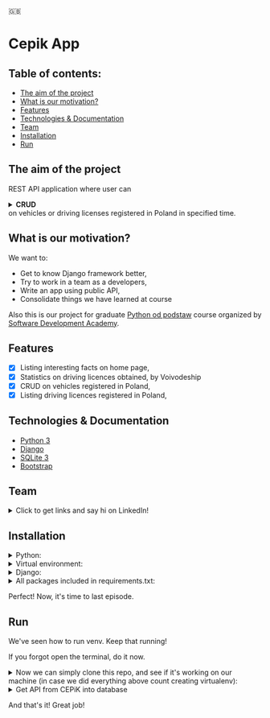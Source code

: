 🇬🇧

# Cepik App

## Table of contents:

- [The aim of the project](#the-aim-of-the-project)
- [What is our motivation?](#what-is-our-motivation)
- [Features](#features)
- [Technologies & Documentation](#technologies--documentation)
- [Team](#team)
- [Installation](#installation)
- [Run](#run)


## The aim of the project

REST API application where user can <details><summary><b>CRUD</b></summary>(Create / Read / Update / Delete)</details> on vehicles or driving licenses registered in Poland in specified time.

## What is our motivation?

We want to:
- Get to know Django framework better,
- Try to work in a team as a developers,
- Write an app using public API,
- Consolidate things we have learned at course

Also this is our project for graduate [Python od podstaw](https://sdacademy.pl/kursy/python/) course organized by [Software Development Academy](https://sdacademy.pl/).

## Features

- [x] Listing interesting facts on home page,
- [x] Statistics on driving licences obtained, by Voivodeship
- [x] CRUD on vehicles registered in Poland,
- [x] Listing driving licences registered in Poland,

## Technologies & Documentation

- [Python 3](https://docs.python.org/3/)
- [Django](https://docs.djangoproject.com/en/4.0/)
- [SQLite 3](https://www.sqlite.org/docs.html)
- [Bootstrap](https://getbootstrap.com/docs/4.3/getting-started/introduction/)

## Team
<details>
<summary>Click to get links and say hi on LinkedIn!</summary>

- [Dawid Gapiński](https://www.linkedin.com/in/dgapinski)
- [Łukasz Kacik](https://www.linkedin.com/in/%C5%82ukasz-kacik-093691224/)
- [Patryk Skonieczny](https://www.linkedin.com/in/pskonieczny33/)
- [Wojciech Ziarnik](https://www.linkedin.com/in/wojciech-ziarnik-23ba971a1)

</details>

## Installation

<details>
<summary>Python:</summary>

Visit https://www.python.org/downloads/ and type which installing package you prefer (by your operating system) and download the package.

After download, go through installation process.

After above, let's check if Python is installed on your computer. To do this, open your terminal or command prompt and type:

For MacOS/Linux:
```
python3 --version
```

For Windows:
```
python --version
```
</details>

<details>
<summary>Virtual environment:</summary>

[More info about venv](https://docs.python.org/3/library/venv.html)

Open terminal/command prompt and create directory where you will create a django project using commands below:

```
ls                                                   # to check content of your domain directory
mkdir <directory_name>                               # to create a separated directory for project
cd <directory_name>                                  # just to go into new directory
python3 -m venv <virtualenv_name>                    # to create virtualenv using MacOS terminal
python -m venv <virtualenv_name>                     # to create virtualenv on Windows
source <virtualenv_name>/bin/activate                # to activate virtualenv on MacOS
<virtualenv_name>\Scripts\activate                   # to activate virtualenv on Windows

(<virtualenv_name>) <username>@<actual_directory> %  # after above you should see the (<virtualenv_name>). This line appears on MacOS.
```
</details>

<details>
<summary>Django:</summary>

If you did above tutorials, now you should have scheme of your files like:

```
Desktop/
    <directory_name>/
        <virtualenv_name>
```

Now we can install Django framework. Simply type in your terminal/command prompt:

```
pip3 install django     # on MacOS
pip install django      # on Windows
```

To check if it's installed correctly, type:
```
python3 -m django --version     # on MacOS
python -m django --version      # on Windows
```

If Django is installed, you should see the version of your installation. If it isn’t, you’ll get an error telling “No module named django”.
</details>

<details>
<summary>All packages included in requirements.txt:</summary>

<details>
<summary>First option (prefered):</summary>

After clone this repo, type command:
```
pip3 install -r requirements.txt        # on MacOS
pip install -r requirements.txt         # on Windows
```

</details>

<details>
<summary>Second option:</summary>

Open file ```requirements.txt``` and type command with every package name:
```
pip3 install <package_name>     # on MacOS
pip install <package_name>      # on Windows
```

</details>

</details>

Perfect! Now, it's time to last episode.

##  Run

<summary>We've seen how to run venv. Keep that running!

If you forgot open the terminal, do it now.</summary>


<details>
<summary>Now we can simply clone this repo, and see if it's working on our machine (in case we did everything above count creating virtualenv):</summary>

```
git init                                                # to initialize repository
git clone https://github.com/xwojziarnik/cepik_app      # to clone this repository into your local machine

python3 manage.py runserver     # using MacOS
python manage.py runserver      # using Windows
```
</details>

<details>
<summary>Get API from CEPiK into database</summary>

- Run your terminal and type:
```
exec(open('viewer/utils.py').read())        # run utils.py file
download_data()                             # run func
```
</details></summary>

And that's it! Great job!

